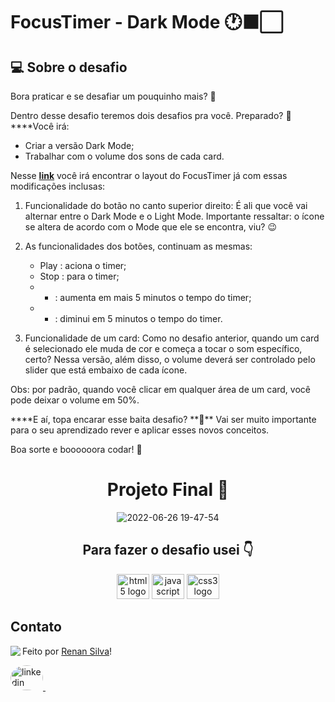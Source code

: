 # FocusTimer - Dark Mode 🕐⬛️⬜️

## 💻 Sobre o desafio

Bora praticar e se desafiar um pouquinho mais? **💜**

Dentro desse desafio teremos dois desafios pra você. Preparado? 👀
\*\*\*\*Você irá:

- Criar a versão Dark Mode;
- Trabalhar com o volume dos sons de cada card.

Nesse [**link**](https://www.figma.com/file/nlJJAVuGDc1tnDKqUW4FJA/Stage-05---Dark-Mode-FocusTimer/duplicate) você irá encontrar o layout do FocusTimer já com essas modificações inclusas:

1. Funcionalidade do botão no canto superior direito:
   É ali que você vai alternar entre o Dark Mode e o Light Mode.
   Importante ressaltar: o ícone se altera de acordo com o Mode que ele se encontra, viu? 😉

2. As funcionalidades dos botões, continuam as mesmas:
   - Play : aciona o timer;
   - Stop : para o timer;
   - - : aumenta em mais 5 minutos o tempo do timer;
   - - : diminui em 5 minutos o tempo do timer.
3. Funcionalidade de um card:
   Como no desafio anterior, quando um card é selecionado ele muda de cor e começa a tocar o som específico, certo?
   Nessa versão, além disso, o volume deverá ser controlado pelo slider que está embaixo de cada ícone.

Obs: por padrão, quando você clicar em qualquer área de um card, você pode deixar o volume em 50%.

\***\*E aí, topa encarar esse baita desafio? **💜\*\*
Vai ser muito importante para o seu aprendizado rever e aplicar esses novos conceitos.

Boa sorte e boooooora codar! **🚀**

<div align="center">

# Projeto Final 🤩

![2022-06-26 19-47-54](https://user-images.githubusercontent.com/101990719/175839819-b93045f3-5c8b-4a3a-abf5-855003f70cdc.gif)

<h2 align="center">Para fazer o desafio usei 👇</h2>

  <img src="https://cdn.jsdelivr.net/gh/devicons/devicon/icons/html5/html5-original.svg" height="40" width="52" alt="html5 logo"  />
  <img src="https://cdn.jsdelivr.net/gh/devicons/devicon/icons/javascript/javascript-original.svg" height="40" width="52" alt="javascript logo"  />
  <img src="https://cdn.jsdelivr.net/gh/devicons/devicon/icons/css3/css3-original.svg" height="40" width="52" alt="css3 logo"  />
 
</div>

## Contato

<img align="left" src="https://avatars.githubusercontent.com/renyzeraa?size=100">

Feito por [Renan Silva](https://github.com/renyzeraa)!

<a href="https://www.linkedin.com/in/renan-silva-307733224/" target="_blank">
    <img style="border-radius:50%;" src="https://raw.githubusercontent.com/maurodesouza/profile-readme-generator/master/src/assets/icons/social/linkedin/default.svg" width="52" height="40" alt="linkedin logo"  />
  </a>&nbsp;

<br clear="left"/>
